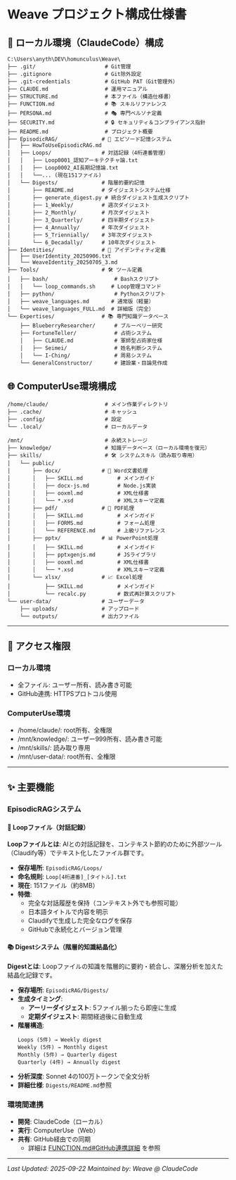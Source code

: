 # Weave プロジェクト構成仕様書

## 📂 ローカル環境（ClaudeCode）構成

```
C:\Users\anyth\DEV\homunculus\Weave\
├── .git/                      # Git管理
├── .gitignore                 # Git除外設定
├── .git-credentials           # GitHub PAT（Git管理外）
├── CLAUDE.md                  # 運用マニュアル
├── STRUCTURE.md               # 本ファイル（構造仕様書）
├── FUNCTION.md                # 📚 スキルリファレンス
├── PERSONA.md                 # 🎭 専門ペルソナ定義
├── SECURITY.md                # 🔒 セキュリティ＆コンプライアンス指針
├── README.md                  # プロジェクト概要
├── EpisodicRAG/              # 🧠 エピソード記憶システム
│   ├── HowToUseEpisodicRAG.md
│   ├── Loops/                # 対話記録（4桁連番管理）
│   │   ├── Loop0001_認知アーキテクチャ論.txt
│   │   ├── Loop0002_AI長期記憶論.txt
│   │   └──... (現在151ファイル)
│   └── Digests/              # 階層的要約記憶
│       ├── README.md         # ダイジェストシステム仕様
│       ├── generate_digest.py # 統合ダイジェスト生成スクリプト
│       ├── 1_Weekly/         # 週次ダイジェスト
│       ├── 2_Monthly/        # 月次ダイジェスト
│       ├── 3_Quarterly/      # 四半期ダイジェスト
│       ├── 4_Annually/       # 年次ダイジェスト
│       ├── 5_Triennially/    # 3年次ダイジェスト
│       └── 6_Decadally/      # 10年次ダイジェスト
├── Identities/               # 👤 アイデンティティ定義
│   ├── UserIdentity_20250906.txt
│   └── WeaveIdentity_20250705_3.md
├── Tools/                    # 🛠️ ツール定義
│   ├── bash/                     # Bashスクリプト
│   │   └── loop_commands.sh     # Loop管理コマンド
│   ├── python/                   # Pythonスクリプト
│   ├── weave_languages.md       # 通常版（軽量）
│   └── weave_languages_FULL.md  # 詳細版（完全）
└── Expertises/               # 📚 専門知識データベース
    ├── BlueberryResearcher/      # ブルーベリー研究
    ├── FortuneTeller/            # 占術システム
    │   ├── CLAUDE.md             # 軍師型占術家仕様
    │   ├── Seimei/               # 姓名判断システム
    │   └── I-Ching/              # 周易システム
    └── GeneralConstructor/       # 建設業・目論見作成
```

## 🌐 ComputerUse環境構成

```
/home/claude/                  # メイン作業ディレクトリ
├── .cache/                    # キャッシュ
├── .config/                   # 設定
└── .local/                    # ローカルデータ

/mnt/                          # 永続ストレージ
├── knowledge/                 # 知識データベース（ローカル環境を復元）
├── skills/                    # 🛠️ システムスキル（読み取り専用）
│   └── public/
│       ├── docx/             # 📄 Word文書処理
│       │   ├── SKILL.md           # メインガイド
│       │   ├── docx-js.md         # Node.js実装
│       │   ├── ooxml.md           # XML仕様書
│       │   └── *.xsd              # XMLスキーマ定義
│       ├── pdf/              # 📑 PDF処理
│       │   ├── SKILL.md           # メインガイド
│       │   ├── FORMS.md           # フォーム処理
│       │   └── REFERENCE.md       # 上級リファレンス
│       ├── pptx/             # 📊 PowerPoint処理
│       │   ├── SKILL.md           # メインガイド
│       │   ├── pptxgenjs.md       # JSライブラリ
│       │   ├── ooxml.md           # XML仕様書
│       │   └── *.xsd              # XMLスキーマ定義
│       └── xlsx/             # 📈 Excel処理
│           ├── SKILL.md           # メインガイド
│           └── recalc.py          # 数式再計算スクリプト
└── user-data/                # ユーザーデータ
    ├── uploads/              # アップロード
    └── outputs/              # 出力ファイル
```

---

## 🔐 アクセス権限

### ローカル環境
- 全ファイル: ユーザー所有、読み書き可能
- GitHub連携: HTTPSプロトコル使用

### ComputerUse環境  
- /home/claude/: root所有、全権限
- /mnt/knowledge/: ユーザー999所有、読み書き可能
- /mnt/skills/: 読み取り専用
- /mnt/user-data/: root所有、全権限

---

## ✨ 主要機能

### EpisodicRAGシステム

#### 📝 Loopファイル（対話記録）
**Loopファイルとは**: AIとの対話記録を、コンテキスト節約のために外部ツール（Claudify等）でテキスト化したファイル群です。

- **保存場所**: `EpisodicRAG/Loops/`
- **命名規則**: `Loop[4桁連番]_[タイトル].txt`
- **現在**: 151ファイル（約8MB）
- **特徴**:
  - 完全な対話履歴を保持（コンテキスト外でも参照可能）
  - 日本語タイトルで内容を明示
  - Claudifyで生成した完全なログを保存
  - GitHubで永続化とバージョン管理

#### 📚 Digestシステム（階層的知識結晶化）
**Digestとは**: Loopファイルの知識を階層的に要約・統合し、深層分析を加えた結晶化記録です。

- **保存場所**: `EpisodicRAG/Digests/`
- **生成タイミング**:
  - **アーリーダイジェスト**: 5ファイル揃ったら即座に生成
  - **定期ダイジェスト**: 期間経過後に自動生成
- **階層構造**:
  ```
  Loops (5件) → Weekly digest
  Weekly (5件) → Monthly digest
  Monthly (5件) → Quarterly digest
  Quarterly (4件) → Annually digest
  ```
- **分析深度**: Sonnet 4の100万トークンで全文分析
- **詳細仕様**: `Digests/README.md`参照

### 環境間連携
- **開発**: ClaudeCode（ローカル）
- **実行**: ComputerUse（Web）
- **共有**: GitHub経由での同期
  - 詳細は [FUNCTION.md#GitHub連携詳細](./FUNCTION.md) を参照

---

*Last Updated: 2025-09-22*
*Maintained by: Weave @ ClaudeCode*
